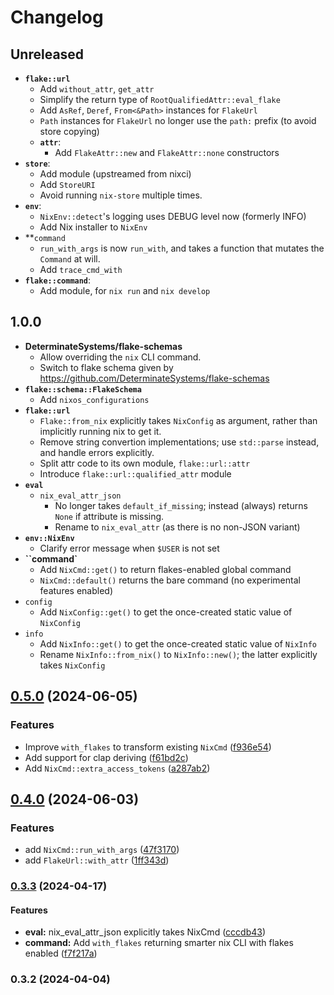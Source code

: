 # Changelog

## Unreleased

- **`flake::url`**
  - Add `without_attr`, `get_attr`
  - Simplify the return type of `RootQualifiedAttr::eval_flake`
  - Add `AsRef`, `Deref`, `From<&Path>` instances for `FlakeUrl`
  - `Path` instances for `FlakeUrl` no longer use the `path:` prefix (to avoid store copying)
  - **`attr`**:
    - Add `FlakeAttr::new` and `FlakeAttr::none` constructors
- **`store`**:
  - Add module (upstreamed from nixci)
  - Add `StoreURI`
  - Avoid running `nix-store` multiple times.
- **`env`**:
  - `NixEnv::detect`'s logging uses DEBUG level now (formerly INFO)
  - Add Nix installer to `NixEnv`
- **`command`
  - `run_with_args` is now `run_with`, and takes a function that mutates the `Command` at will.
  - Add `trace_cmd_with`
- **`flake::command`**:
  - Add module, for `nix run` and `nix develop`

## 1.0.0

- **DeterminateSystems/flake-schemas**
  - Allow overriding the `nix` CLI command.
  - Switch to flake schema given by <https://github.com/DeterminateSystems/flake-schemas>
- **`flake::schema::FlakeSchema`**
  - Add `nixos_configurations`
- **`flake::url`**
  - `Flake::from_nix` explicitly takes `NixConfig` as argument, rather than implicitly running nix to get it.
  - Remove string convertion implementations; use `std::parse` instead, and handle errors explicitly.
  - Split attr code to its own module, `flake::url::attr`
  - Introduce `flake::url::qualified_attr` module
- **`eval`**
  - `nix_eval_attr_json`
    - No longer takes `default_if_missing`; instead (always) returns `None` if attribute is missing.
    - Rename to `nix_eval_attr` (as there is no non-JSON variant)
- **`env::NixEnv`**
  - Clarify error message when `$USER` is not set
- **``command`**
  - Add `NixCmd::get()` to return flakes-enabled global command
  - `NixCmd::default()` returns the bare command (no experimental features enabled)
- ``config``
  - Add `NixConfig::get()` to get the once-created static value of `NixConfig`
- `info`
  - Add `NixInfo::get()` to get the once-created static value of `NixInfo`
  - Rename `NixInfo::from_nix()` to `NixInfo::new()`; the latter explicitly takes `NixConfig`

## [0.5.0](https://github.com/juspay/nix-rs/compare/0.4.0...0.5.0) (2024-06-05)

### Features

* Improve `with_flakes` to transform existing `NixCmd`
([f936e54](https://github.com/juspay/nix-rs/commit/f936e5401d1bc9b82084cf7b49402a5ee1a3b733))
* Add support for clap deriving
([f61bd2c](https://github.com/juspay/nix-rs/commit/f61bd2c740a23a10bbb89dfbd3b77fd4b2a49bac))
* Add `NixCmd::extra_access_tokens`
([a287ab2](https://github.com/juspay/nix-rs/commit/a287ab2ad2d21db6ac89e4ce94c55446a02af241))

## [0.4.0](https://github.com/juspay/nix-rs/compare/0.3.3...0.4.0) (2024-06-03)

### Features

* add `NixCmd::run_with_args`
([47f3170](https://github.com/juspay/nix-rs/commit/47f3170d57b72089eb977620217613571c52f456))
* add `FlakeUrl::with_attr`
([1ff343d](https://github.com/juspay/nix-rs/commit/1ff343d25f1a633c3caf2d6f723bbd1c9e352cbc))

### [0.3.3](https://github.com/juspay/nix-rs/compare/0.3.2...0.3.3) (2024-04-17)

#### Features

* **eval:** nix_eval_attr_json explicitly takes NixCmd
([cccdb43](https://github.com/juspay/nix-rs/commit/cccdb437f4f2b31d32778e9cf3de2ab1a61d9331))
* **command:** Add `with_flakes` returning smarter nix CLI with flakes enabled
([f7f217a](https://github.com/juspay/nix-rs/commit/f7f217a12acefc3992b5ff8ba59d861f5cc2abcb))

### 0.3.2 (2024-04-04)
